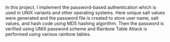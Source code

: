 In this project, I implement the password-based authentication which is used in UNIX variants and other 
operating systems. Here unique salt values were generated and the password file is created to store user name, salt values, and hash code using MD5 hashing algorithm. 
Then the password is verified using UNIX password scheme and Rainbow Table Attack is performed using various rainbow tables. 
 
